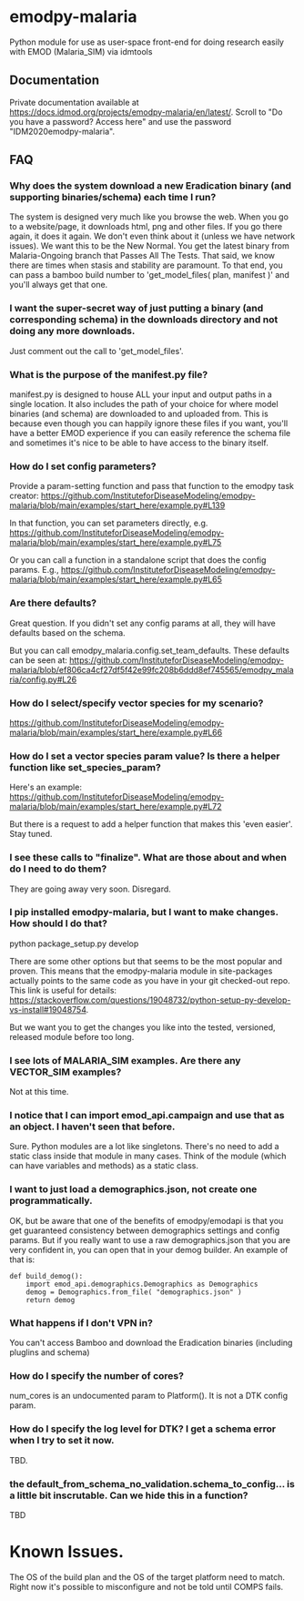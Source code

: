 # emodpy-malaria
Python module for use as user-space front-end for doing research easily with EMOD (Malaria_SIM) via idmtools

## Documentation

Private documentation available at https://docs.idmod.org/projects/emodpy-malaria/en/latest/. Scroll to "Do you have a password? Access here" and use the password "IDM2020emodpy-malaria".

## FAQ

### Why does the system download a new Eradication binary (and supporting binaries/schema) each time I run?

The system is designed very much like you browse the web. When you go to a website/page, it downloads html, png and other files. If you go there again, it does it again. We don't even think about it (unless we have network issues). We want this to be the New Normal. You get the latest binary from Malaria-Ongoing branch that Passes All The Tests. That said, we know there are times when stasis and stability are paramount. To that end, you can pass a bamboo build number to 'get_model_files( plan, manifest )' and you'll always get that one.

### I want the super-secret way of just putting a binary (and corresponding schema) in the downloads directory and not doing any more downloads.

Just comment out the call to 'get_model_files'. 

### What is the purpose of the manifest.py file?

manifest.py is designed to house ALL your input and output paths in a single location. It also includes the path of your choice for where model binaries (and schema) are downloaded to and uploaded from. This is because even though you can happily ignore these files if you want, you'll have a better EMOD experience if you can easily reference the schema file and sometimes it's nice to be able to have access to the binary itself.

### How do I set config parameters?

Provide a param-setting function and pass that function to the emodpy task creator:
https://github.com/InstituteforDiseaseModeling/emodpy-malaria/blob/main/examples/start_here/example.py#L139

In that function, you can set parameters directly, e.g.
https://github.com/InstituteforDiseaseModeling/emodpy-malaria/blob/main/examples/start_here/example.py#L75

Or you can call a function in a standalone script that does the config params. E.g.,
https://github.com/InstituteforDiseaseModeling/emodpy-malaria/blob/main/examples/start_here/example.py#L65

### Are there defaults?

Great question. If you didn't set any config params at all, they will have defaults based on the schema.

But you can call emodpy_malaria.config.set_team_defaults. These defaults can be seen at:
https://github.com/InstituteforDiseaseModeling/emodpy-malaria/blob/ef806ca4cf27df5f42e99fc208b6ddd8ef745565/emodpy_malaria/config.py#L26

### How do I select/specify vector species for my scenario?

https://github.com/InstituteforDiseaseModeling/emodpy-malaria/blob/main/examples/start_here/example.py#L66

### How do I set a vector species param value? Is there a helper function like set_species_param?

Here's an example:
https://github.com/InstituteforDiseaseModeling/emodpy-malaria/blob/main/examples/start_here/example.py#L72

But there is a request to add a helper function that makes this 'even easier'. Stay tuned.

### I see these calls to "finalize". What are those about and when do I need to do them?

They are going away very soon. Disregard.

### I pip installed emodpy-malaria, but I want to make changes. How should I do that?

python package_setup.py develop

There are some other options but that seems to be the most popular and proven. This means that the emodpy-malaria module in site-packages actually points to the same code as you have in your git checked-out repo. This link is useful for details: https://stackoverflow.com/questions/19048732/python-setup-py-develop-vs-install#19048754.

But we want you to get the changes you like into the tested, versioned, released module before too long.

### I see lots of MALARIA_SIM examples. Are there any VECTOR_SIM examples?

Not at this time.

### I notice that I can import emod_api.campaign and use that as an object. I haven't seen that before.

Sure. Python modules are a lot like singletons. There's no need to add a static class inside that module in many cases. Think of the module (which can have variables and methods) as a static class.

### I want to just load a demographics.json, not create one programmatically.

OK, but be aware that one of the benefits of emodpy/emodapi is that you get guaranteed consistency between demographics settings and config params. But if you really want to use a raw demographics.json that you are very confident in, you can open that in your demog builder. An example of that is:

```
def build_demog():
    import emod_api.demographics.Demographics as Demographics
    demog = Demographics.from_file( "demographics.json" )
    return demog
```

### What happens if I don't VPN in?

You can't access Bamboo and download the Eradication binaries (including pluglins and schema)

### How do I specify the number of cores? 

num_cores is an undocumented param to Platform(). It is not a DTK config param.

### How do I specify the log level for DTK? I get a schema error when I try to set it now.

TBD.

### the default_from_schema_no_validation.schema_to_config... is a little bit inscrutable. Can we hide this in a function?

TBD


# Known Issues.

The OS of the build plan and the OS of the target platform need to match. Right now it's possible to misconfigure and not be told until COMPS fails.
